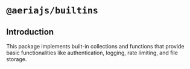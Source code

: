 # `@aeriajs/builtins`

## Introduction

This package implements built-in collections and functions that provide basic functionalities like authentication, logging, rate limiting, and file storage.

